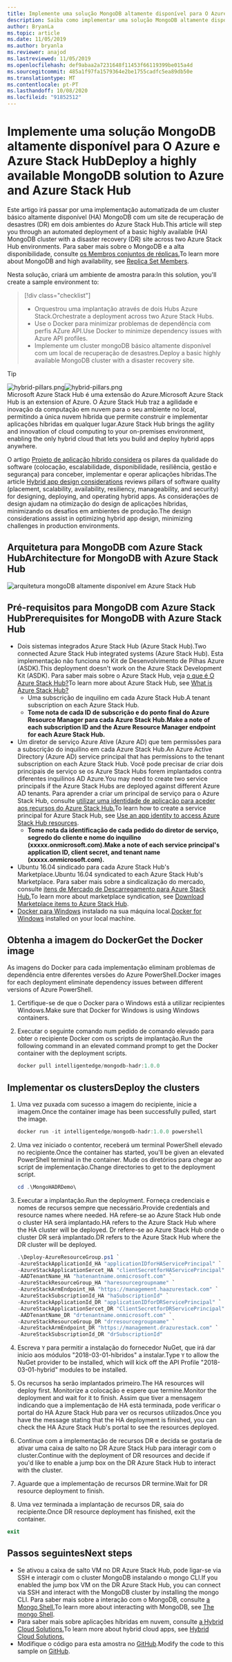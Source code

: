 ```yaml
---
title: Implemente uma solução MongoDB altamente disponível para O Azure e Azure Stack Hub
description: Saiba como implementar uma solução MongoDB altamente disponível para o Azure e o Azure Stack Hub
author: BryanLa
ms.topic: article
ms.date: 11/05/2019
ms.author: bryanla
ms.reviewer: anajod
ms.lastreviewed: 11/05/2019
ms.openlocfilehash: def9abaa2a7231648f11453f66119399be015a4d
ms.sourcegitcommit: 485a1f97fa1579364e2be1755cadfc5ea89db50e
ms.translationtype: MT
ms.contentlocale: pt-PT
ms.lasthandoff: 10/08/2020
ms.locfileid: "91852512"
---
```

# <a name="deploy-a-highly-available-mongodb-solution-to-azure-and-azure-stack-hub"></a><span data-ttu-id="df8ec-103">Implemente uma solução MongoDB altamente disponível para O Azure e Azure Stack Hub</span><span class="sxs-lookup"><span data-stu-id="df8ec-103">Deploy a highly available MongoDB solution to Azure and Azure Stack Hub</span></span>

<span data-ttu-id="df8ec-104">Este artigo irá passar por uma implementação automatizada de um cluster básico altamente disponível (HA) MongoDB com um site de recuperação de desastres (DR) em dois ambientes do Azure Stack Hub.</span><span class="sxs-lookup"><span data-stu-id="df8ec-104">This article will step you through an automated deployment of a basic highly available (HA) MongoDB cluster with a disaster recovery (DR) site across two Azure Stack Hub environments.</span></span> <span data-ttu-id="df8ec-105">Para saber mais sobre o MongoDB e a alta disponibilidade, consulte [os Membros conjuntos de réplicas.](https://docs.mongodb.com/manual/core/replica-set-members/)</span><span class="sxs-lookup"><span data-stu-id="df8ec-105">To learn more about MongoDB and high availability, see [Replica Set Members](https://docs.mongodb.com/manual/core/replica-set-members/).</span></span>

<span data-ttu-id="df8ec-106">Nesta solução, criará um ambiente de amostra para:</span><span class="sxs-lookup"><span data-stu-id="df8ec-106">In this solution, you'll create a sample environment to:</span></span>

> [!div class="checklist"]
> - <span data-ttu-id="df8ec-107">Orquestrou uma implantação através de dois Hubs Azure Stack.</span><span class="sxs-lookup"><span data-stu-id="df8ec-107">Orchestrate a deployment across two Azure Stack Hubs.</span></span>
> - <span data-ttu-id="df8ec-108">Use o Docker para minimizar problemas de dependência com perfis AZure API.</span><span class="sxs-lookup"><span data-stu-id="df8ec-108">Use Docker to minimize dependency issues with Azure API profiles.</span></span>
> - <span data-ttu-id="df8ec-109">Implemente um cluster mongoDB básico altamente disponível com um local de recuperação de desastres.</span><span class="sxs-lookup"><span data-stu-id="df8ec-109">Deploy a basic highly available MongoDB cluster with a disaster recovery site.</span></span>

> [!Tip]  
> <span data-ttu-id="df8ec-110">![hybrid-pillars.png](./media/solution-deployment-guide-cross-cloud-scaling/hybrid-pillars.png)</span><span class="sxs-lookup"><span data-stu-id="df8ec-110">![hybrid-pillars.png](./media/solution-deployment-guide-cross-cloud-scaling/hybrid-pillars.png)</span></span>  
> <span data-ttu-id="df8ec-111">Microsoft Azure Stack Hub é uma extensão do Azure.</span><span class="sxs-lookup"><span data-stu-id="df8ec-111">Microsoft Azure Stack Hub is an extension of Azure.</span></span> <span data-ttu-id="df8ec-112">O Azure Stack Hub traz a agilidade e inovação da computação em nuvem para o seu ambiente no local, permitindo a única nuvem híbrida que permite construir e implementar aplicações híbridas em qualquer lugar.</span><span class="sxs-lookup"><span data-stu-id="df8ec-112">Azure Stack Hub brings the agility and innovation of cloud computing to your on-premises environment, enabling the only hybrid cloud that lets you build and deploy hybrid apps anywhere.</span></span>  
> 
> <span data-ttu-id="df8ec-113">O artigo [Projeto de aplicação híbrido considera](overview-app-design-considerations.md) os pilares da qualidade do software (colocação, escalabilidade, disponibilidade, resiliência, gestão e segurança) para conceber, implementar e operar aplicações híbridas.</span><span class="sxs-lookup"><span data-stu-id="df8ec-113">The article [Hybrid app design considerations](overview-app-design-considerations.md) reviews pillars of software quality (placement, scalability, availability, resiliency, manageability, and security) for designing, deploying, and operating hybrid apps.</span></span> <span data-ttu-id="df8ec-114">As considerações de design ajudam na otimização do design de aplicações híbridas, minimizando os desafios em ambientes de produção.</span><span class="sxs-lookup"><span data-stu-id="df8ec-114">The design considerations assist in optimizing hybrid app design, minimizing challenges in production environments.</span></span>

## <a name="architecture-for-mongodb-with-azure-stack-hub"></a><span data-ttu-id="df8ec-115">Arquitetura para MongoDB com Azure Stack Hub</span><span class="sxs-lookup"><span data-stu-id="df8ec-115">Architecture for MongoDB with Azure Stack Hub</span></span>

![arquitetura mongoDB altamente disponível em Azure Stack Hub](media/solution-deployment-guide-mongodb-ha/image1.png)

## <a name="prerequisites-for-mongodb-with-azure-stack-hub"></a><span data-ttu-id="df8ec-117">Pré-requisitos para MongoDB com Azure Stack Hub</span><span class="sxs-lookup"><span data-stu-id="df8ec-117">Prerequisites for MongoDB with Azure Stack Hub</span></span>

- <span data-ttu-id="df8ec-118">Dois sistemas integrados Azure Stack Hub (Azure Stack Hub).</span><span class="sxs-lookup"><span data-stu-id="df8ec-118">Two connected Azure Stack Hub integrated systems (Azure Stack Hub).</span></span> <span data-ttu-id="df8ec-119">Esta implementação não funciona no Kit de Desenvolvimento de Pilhas Azure (ASDK).</span><span class="sxs-lookup"><span data-stu-id="df8ec-119">This deployment doesn't work on the Azure Stack Development Kit (ASDK).</span></span> <span data-ttu-id="df8ec-120">Para saber mais sobre o Azure Stack Hub, veja [o que é O Azure Stack Hub?](https://azure.microsoft.com/products/azure-stack/hub/)</span><span class="sxs-lookup"><span data-stu-id="df8ec-120">To learn more about Azure Stack Hub, see [What is Azure Stack Hub?](https://azure.microsoft.com/products/azure-stack/hub/)</span></span>
  - <span data-ttu-id="df8ec-121">Uma subscrição de inquilino em cada Azure Stack Hub.</span><span class="sxs-lookup"><span data-stu-id="df8ec-121">A tenant subscription on each Azure Stack Hub.</span></span> 
  - <span data-ttu-id="df8ec-122">**Tome nota de cada ID de subscrição e do ponto final do Azure Resource Manager para cada Azure Stack Hub.**</span><span class="sxs-lookup"><span data-stu-id="df8ec-122">**Make a note of each subscription ID and the Azure Resource Manager endpoint for each Azure Stack Hub.**</span></span>
- <span data-ttu-id="df8ec-123">Um diretor de serviço Azure Ative (Azure AD) que tem permissões para a subscrição do inquilino em cada Azure Stack Hub.</span><span class="sxs-lookup"><span data-stu-id="df8ec-123">An Azure Active Directory (Azure AD) service principal that has permissions to the tenant subscription on each Azure Stack Hub.</span></span> <span data-ttu-id="df8ec-124">Você pode precisar de criar dois principais de serviço se os Azure Stack Hubs forem implantados contra diferentes inquilinos AD Azure.</span><span class="sxs-lookup"><span data-stu-id="df8ec-124">You may need to create two service principals if the Azure Stack Hubs are deployed against different Azure AD tenants.</span></span> <span data-ttu-id="df8ec-125">Para aprender a criar um principal de serviço para o Azure Stack Hub, consulte [utilizar uma identidade de aplicação para aceder aos recursos do Azure Stack Hub.](/azure-stack/user/azure-stack-create-service-principals)</span><span class="sxs-lookup"><span data-stu-id="df8ec-125">To learn how to create a service principal for Azure Stack Hub, see [Use an app identity to access Azure Stack Hub resources](/azure-stack/user/azure-stack-create-service-principals).</span></span>
  - <span data-ttu-id="df8ec-126">**Tome nota da identificação de cada pedido do diretor de serviço, segredo do cliente e nome do inquilino (xxxxx.onmicrosoft.com).**</span><span class="sxs-lookup"><span data-stu-id="df8ec-126">**Make a note of each service principal's application ID, client secret, and tenant name (xxxxx.onmicrosoft.com).**</span></span>
- <span data-ttu-id="df8ec-127">Ubuntu 16.04 sindicado para cada Azure Stack Hub's Marketplace.</span><span class="sxs-lookup"><span data-stu-id="df8ec-127">Ubuntu 16.04 syndicated to each Azure Stack Hub's Marketplace.</span></span> <span data-ttu-id="df8ec-128">Para saber mais sobre a sindicalização do mercado, consulte [itens de Mercado de Descarregamento para Azure Stack Hub.](/azure-stack/operator/azure-stack-download-azure-marketplace-item)</span><span class="sxs-lookup"><span data-stu-id="df8ec-128">To learn more about marketplace syndication, see [Download Marketplace items to Azure Stack Hub](/azure-stack/operator/azure-stack-download-azure-marketplace-item).</span></span>
- <span data-ttu-id="df8ec-129">[Docker para Windows](https://docs.docker.com/docker-for-windows/) instalado na sua máquina local.</span><span class="sxs-lookup"><span data-stu-id="df8ec-129">[Docker for Windows](https://docs.docker.com/docker-for-windows/) installed on your local machine.</span></span>

## <a name="get-the-docker-image"></a><span data-ttu-id="df8ec-130">Obtenha a imagem do Docker</span><span class="sxs-lookup"><span data-stu-id="df8ec-130">Get the Docker image</span></span>

<span data-ttu-id="df8ec-131">As imagens do Docker para cada implementação eliminam problemas de dependência entre diferentes versões do Azure PowerShell.</span><span class="sxs-lookup"><span data-stu-id="df8ec-131">Docker images for each deployment eliminate dependency issues between different versions of Azure PowerShell.</span></span>

1. <span data-ttu-id="df8ec-132">Certifique-se de que o Docker para o Windows está a utilizar recipientes Windows.</span><span class="sxs-lookup"><span data-stu-id="df8ec-132">Make sure that Docker for Windows is using Windows containers.</span></span>
2. <span data-ttu-id="df8ec-133">Executar o seguinte comando num pedido de comando elevado para obter o recipiente Docker com os scripts de implantação.</span><span class="sxs-lookup"><span data-stu-id="df8ec-133">Run the following command in an elevated command prompt to get the Docker container with the deployment scripts.</span></span>

    ```powershell  
    docker pull intelligentedge/mongodb-hadr:1.0.0
    ```

## <a name="deploy-the-clusters"></a><span data-ttu-id="df8ec-134">Implementar os clusters</span><span class="sxs-lookup"><span data-stu-id="df8ec-134">Deploy the clusters</span></span>

1. <span data-ttu-id="df8ec-135">Uma vez puxada com sucesso a imagem do recipiente, inicie a imagem.</span><span class="sxs-lookup"><span data-stu-id="df8ec-135">Once the container image has been successfully pulled, start the image.</span></span>

    ```powershell  
    docker run -it intelligentedge/mongodb-hadr:1.0.0 powershell
    ```

2. <span data-ttu-id="df8ec-136">Uma vez iniciado o contentor, receberá um terminal PowerShell elevado no recipiente.</span><span class="sxs-lookup"><span data-stu-id="df8ec-136">Once the container has started, you'll be given an elevated PowerShell terminal in the container.</span></span> <span data-ttu-id="df8ec-137">Mude os diretórios para chegar ao script de implementação.</span><span class="sxs-lookup"><span data-stu-id="df8ec-137">Change directories to get to the deployment script.</span></span>

    ```powershell  
    cd .\MongoHADRDemo\
    ```

3. <span data-ttu-id="df8ec-138">Executar a implantação.</span><span class="sxs-lookup"><span data-stu-id="df8ec-138">Run the deployment.</span></span> <span data-ttu-id="df8ec-139">Forneça credenciais e nomes de recursos sempre que necessário.</span><span class="sxs-lookup"><span data-stu-id="df8ec-139">Provide credentials and resource names where needed.</span></span> <span data-ttu-id="df8ec-140">HA refere-se ao Azure Stack Hub onde o cluster HA será implantado.</span><span class="sxs-lookup"><span data-stu-id="df8ec-140">HA refers to the Azure Stack Hub where the HA cluster will be deployed.</span></span> <span data-ttu-id="df8ec-141">Dr refere-se ao Azure Stack Hub onde o cluster DR será implantado.</span><span class="sxs-lookup"><span data-stu-id="df8ec-141">DR refers to the Azure Stack Hub where the DR cluster will be deployed.</span></span>

    ```powershell
    .\Deploy-AzureResourceGroup.ps1 `
    -AzureStackApplicationId_HA "applicationIDforHAServicePrincipal" `
    -AzureStackApplicationSercet_HA "clientSecretforHAServicePrincipal" `
    -AADTenantName_HA "hatenantname.onmicrosoft.com" `
    -AzureStackResourceGroup_HA "haresourcegroupname" `
    -AzureStackArmEndpoint_HA "https://management.haazurestack.com" `
    -AzureStackSubscriptionId_HA "haSubscriptionId" `
    -AzureStackApplicationId_DR "applicationIDforDRServicePrincipal" `
    -AzureStackApplicationSercet_DR "ClientSecretforDRServicePrincipal" `
    -AADTenantName_DR "drtenantname.onmicrosoft.com" `
    -AzureStackResourceGroup_DR "drresourcegroupname" `
    -AzureStackArmEndpoint_DR "https://management.drazurestack.com" `
    -AzureStackSubscriptionId_DR "drSubscriptionId"
    ```

4. <span data-ttu-id="df8ec-142">Escreva `Y` para permitir a instalação do fornecedor NuGet, que irá dar início aos módulos "2018-03-01-híbridos" a instalar.</span><span class="sxs-lookup"><span data-stu-id="df8ec-142">Type `Y` to allow the NuGet provider to be installed, which will kick off the API Profile "2018-03-01-hybrid" modules to be installed.</span></span>

5. <span data-ttu-id="df8ec-143">Os recursos ha serão implantados primeiro.</span><span class="sxs-lookup"><span data-stu-id="df8ec-143">The HA resources will deploy first.</span></span> <span data-ttu-id="df8ec-144">Monitorize a colocação e espere que termine.</span><span class="sxs-lookup"><span data-stu-id="df8ec-144">Monitor the deployment and wait for it to finish.</span></span> <span data-ttu-id="df8ec-145">Assim que tiver a mensagem indicando que a implementação de HA está terminada, pode verificar o portal do HA Azure Stack Hub para ver os recursos utilizados.</span><span class="sxs-lookup"><span data-stu-id="df8ec-145">Once you have the message stating that the HA deployment is finished, you can check the HA Azure Stack Hub's portal to see the resources deployed.</span></span>

6. <span data-ttu-id="df8ec-146">Continue com a implementação de recursos DR e decida se gostaria de ativar uma caixa de salto no DR Azure Stack Hub para interagir com o cluster.</span><span class="sxs-lookup"><span data-stu-id="df8ec-146">Continue with the deployment of DR resources and decide if you'd like to enable a jump box on the DR Azure Stack Hub to interact with the cluster.</span></span>

7. <span data-ttu-id="df8ec-147">Aguarde que a implementação de recursos DR termine.</span><span class="sxs-lookup"><span data-stu-id="df8ec-147">Wait for DR resource deployment to finish.</span></span>

8. <span data-ttu-id="df8ec-148">Uma vez terminada a implantação de recursos DR, saia do recipiente.</span><span class="sxs-lookup"><span data-stu-id="df8ec-148">Once DR resource deployment has finished, exit the container.</span></span>

  ```powershell
  exit
  ```

## <a name="next-steps"></a><span data-ttu-id="df8ec-149">Passos seguintes</span><span class="sxs-lookup"><span data-stu-id="df8ec-149">Next steps</span></span>

- <span data-ttu-id="df8ec-150">Se ativou a caixa de salto VM no DR Azure Stack Hub, pode ligar-se via SSH e interagir com o cluster MongoDB instalando o mongo CLI.</span><span class="sxs-lookup"><span data-stu-id="df8ec-150">If you enabled the jump box VM on the DR Azure Stack Hub, you can connect via SSH and interact with the MongoDB cluster by installing the mongo CLI.</span></span> <span data-ttu-id="df8ec-151">Para saber mais sobre a interação com o MongoDB, consulte [a Mongo Shell.](https://docs.mongodb.com/manual/mongo/)</span><span class="sxs-lookup"><span data-stu-id="df8ec-151">To learn more about interacting with MongoDB, see [The mongo Shell](https://docs.mongodb.com/manual/mongo/).</span></span>
- <span data-ttu-id="df8ec-152">Para saber mais sobre aplicações híbridas em nuvem, consulte [a Hybrid Cloud Solutions.](/azure-stack/user/)</span><span class="sxs-lookup"><span data-stu-id="df8ec-152">To learn more about hybrid cloud apps, see [Hybrid Cloud Solutions.](/azure-stack/user/)</span></span>
- <span data-ttu-id="df8ec-153">Modifique o código para esta amostra no [GitHub](https://github.com/Azure-Samples/azure-intelligent-edge-patterns).</span><span class="sxs-lookup"><span data-stu-id="df8ec-153">Modify the code to this sample on [GitHub](https://github.com/Azure-Samples/azure-intelligent-edge-patterns).</span></span>